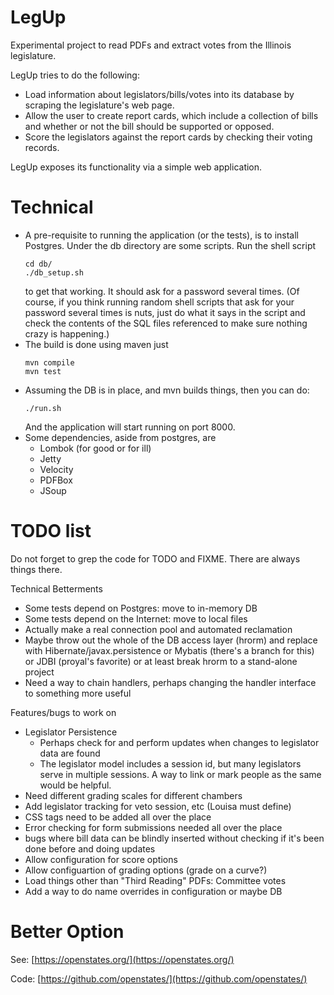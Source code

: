 # LegUp

Experimental project to read PDFs and extract votes from the Illinois legislature.

LegUp tries to do the following:
* Load information about legislators/bills/votes into its database by scraping the legislature's web page.
* Allow the user to create report cards, which include a collection of bills and whether or not the bill 
  should be supported or opposed.
* Score the legislators against the report cards by checking their voting records.

LegUp exposes its functionality via a simple web application.

# Technical

* A pre-requisite to running the application (or the tests), is to install Postgres.
  Under the db directory are some scripts. Run the shell script
    ````
    cd db/
    ./db_setup.sh
    ````
    to get that working. It should ask for a password several times. (Of course, 
    if you think running random shell scripts that ask for your password several times
    is nuts, just do what it says in the script and check the contents of the SQL files
    referenced to make sure nothing crazy is happening.)
* The build is done using maven just
   ```` 
   mvn compile
   mvn test
   ````   
* Assuming the DB is in place, and mvn builds things, then you can do:
   ````
   ./run.sh
   ````
   And the application will start running on port 8000.
* Some dependencies, aside from postgres, are
  * Lombok (for good or for ill)
  * Jetty
  * Velocity
  * PDFBox
  * JSoup    

# TODO list

Do not forget to grep the code for TODO and FIXME. There are always things there.

Technical Betterments

* Some tests depend on Postgres: move to in-memory DB
* Some tests depend on the Internet: move to local files
* Actually make a real connection pool and automated reclamation
* Maybe throw out the whole of the DB access layer (hrorm) and replace with Hibernate/javax.persistence 
  or Mybatis (there's a branch for this) or JDBI (proyal's favorite) 
  or at least break hrorm to a stand-alone project
* Need a way to chain handlers, perhaps changing the handler interface to something more useful

Features/bugs to work on

* Legislator Persistence
  * Perhaps check for and perform updates when changes to legislator data are found
  * The legislator model includes a session id, but many legislators serve in multiple sessions.
    A way to link or mark people as the same would be helpful.
* Need different grading scales for different chambers
* Add legislator tracking for veto session, etc (Louisa must define)
* CSS tags need to be added all over the place
* Error checking for form submissions needed all over the place
* bugs where bill data can be blindly inserted without checking if it's been done before and doing updates
* Allow configuration for score options
* Allow configuartion of grading options (grade on a curve?)
* Load things other than "Third Reading" PDFs: Committee votes
* Add a way to do name overrides in configuration or maybe DB

# Better Option

See: [https://openstates.org/](https://openstates.org/)

Code: [https://github.com/openstates/](https://github.com/openstates/)

